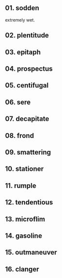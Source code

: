 ## 01. sodden

extremely wet.

## 02. plentitude

## 03. epitaph

## 04. prospectus

## 05. centifugal

## 06. sere

## 07. decapitate

## 08. frond

## 09. smattering

## 10. stationer

## 11. rumple

## 12. tendentious

## 13. microflim

## 14. gasoline

## 15. outmaneuver

## 16. clanger
